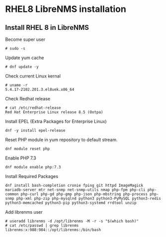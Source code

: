 # RHEL8 LibreNMS installation

## Install RHEL 8 in LibreNMS

Become super user

```
# sudo -s
```

Update yum cache

```
# dnf update -y
```

Check current Linux kernal

```
# uname -r
5.4.17-2102.201.3.el8uek.x86_64
```

Check Redhat release

```
# cat /etc/redhat-release
Red Hat Enterprise Linux release 8.5 (Ootpa)
```

Install EPEL (Extra Packages for Enterprise Linux)

```
dnf -y install epel-release
```

Reset PHP module in yum repository to default stream.

```
dnf module reset php
```

Enable PHP 7.3

```
dnf module enable php:7.3
```

Install Required Packages

```
dnf install bash-completion cronie fping git httpd ImageMagick mariadb-server mtr net-snmp net-snmp-utils nmap php-fpm php-cli php-common php-curl php-gd php-gmp php-json php-mbstring php-process php-snmp php-xml php-zip php-mysqlnd python3 python3-PyMySQL python3-redis python3-memcached python3-pip python3-systemd rrdtool unzip
```

Add librenms user

```
# useradd librenms -d /opt/librenms -M -r -s "$(which bash)"
# cat /etc/passwd | grep librenms
librenms:x:988:984::/opt/librenms:/bin/bash
```


